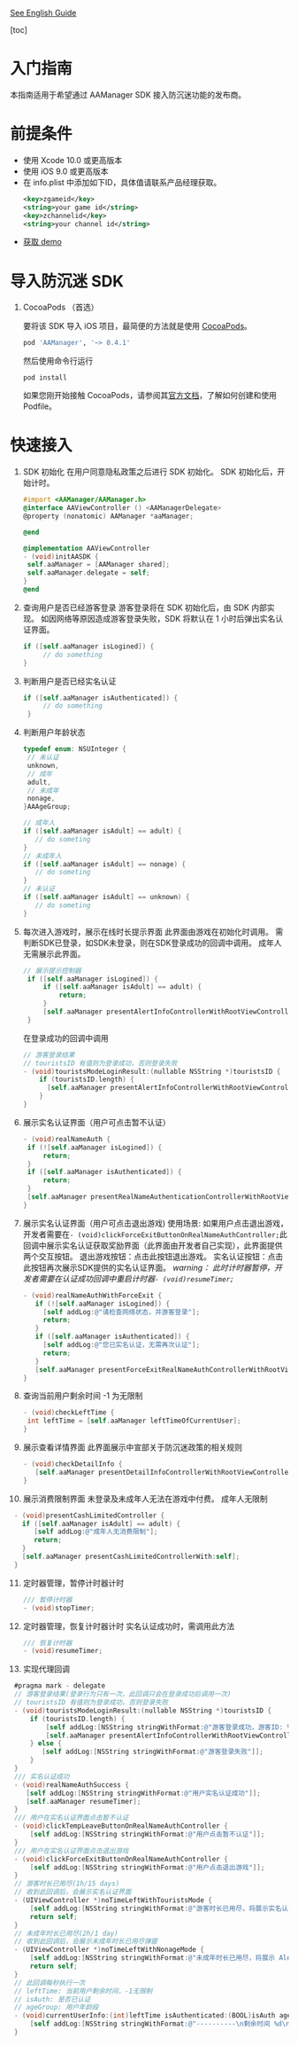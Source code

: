 
[See English Guide](https://github.com/yumimobi/AASDKDemo-iOS/blob/main/Anti-Addiction-iOS.md)

[toc]

# 入门指南
本指南适用于希望通过 AAManager SDK 接入防沉迷功能的发布商。
# 前提条件
- 使用 Xcode 10.0 或更高版本
- 使用 iOS 9.0 或更高版本
- 在 info.plist 中添加如下ID，具体值请联系产品经理获取。
  ```xml
  <key>zgameid</key>
  <string>your game id</string>
  <key>zchannelid</key>
  <string>your channel id</string>
  ```
- [获取 demo](https://github.com/yumimobi/AASDKDemo-iOS) 
# 导入防沉迷 SDK
1. CocoaPods （首选）
   
   要将该 SDK 导入 iOS 项目，最简便的方法就是使用 [CocoaPods](https://guides.cocoapods.org/using/getting-started)。
   
   ```ruby
   pod 'AAManager', '~> 0.4.1'
   ```
   然后使用命令行运行
   ```shell
   pod install
   ```
   如果您刚开始接触 CocoaPods，请参阅其[官方文档](https://guides.cocoapods.org/using/using-cocoapods)，了解如何创建和使用 Podfile。
# 快速接入
1. SDK 初始化
   在用户同意隐私政策之后进行 SDK 初始化。
   SDK 初始化后，开始计时。
   ```objective-c
   #import <AAManager/AAManager.h>
   @interface AAViewController () <AAManagerDelegate>
   @property (nonatomic) AAManager *aaManager;
   
   @end
   
   @implementation AAViewController
   - (void)initAASDK {
    self.aaManager = [AAManager shared];
    self.aaManager.delegate = self;
   }
   @end
   ```
2. 查询用户是否已经游客登录
   游客登录将在 SDK 初始化后，由 SDK 内部实现。
   如因网络等原因造成游客登录失败，SDK 将默认在 1 小时后弹出实名认证界面。
   ```objective-c
   if ([self.aaManager isLogined]) {
        // do something
   }
   ```
3. 判断用户是否已经实名认证
   ```objective-c
   if ([self.aaManager isAuthenticated]) {
        // do something
    }
   ```
4. 判断用户年龄状态
   ```objective-c
   typedef enum: NSUInteger {
    // 未认证
    unknown,
    // 成年
    adult,
    // 未成年
    nonage,
   }AAAgeGroup;

   // 成年人
   if ([self.aaManager isAdult] == adult) {
      // do someting
   }
   // 未成年人
   if ([self.aaManager isAdult] == nonage) {
      // do someting
   }
   // 未认证
   if ([self.aaManager isAdult] == unknown) {
      // do someting
   }
   ```
5. 每次进入游戏时，展示在线时长提示界面
   此界面由游戏在初始化时调用。
   需判断SDK已登录，如SDK未登录，则在SDK登录成功的回调中调用。
   成年人无需展示此界面。
   ```objective-c
   // 展示提示控制器
    if ([self.aaManager isLogined]) {
        if ([self.aaManager isAdult] == adult) {
            return;
        }
        [self.aaManager presentAlertInfoControllerWithRootViewController:self];
    }
   ```
   在登录成功的回调中调用
   ```objective-c
   // 游客登录结果
   // touristsID 有值则为登录成功，否则登录失败
   - (void)touristsModeLoginResult:(nullable NSString *)touristsID {
       if (touristsID.length) {
         [self.aaManager presentAlertInfoControllerWithRootViewController:self];
       }
   }
   ```

6. 展示实名认证界面（用户可点击暂不认证）
   ```objective-c
   - (void)realNameAuth {
    if (![self.aaManager isLogined]) {
        return;
    }
    if ([self.aaManager isAuthenticated]) {
        return;
    }
    [self.aaManager presentRealNameAuthenticationControllerWithRootViewController:self];
   }
   ```
7. 展示实名认证界面（用户可点击退出游戏) 
   使用场景: 
   如果用户点击退出游戏，开发者需要在`- (void)clickForceExitButtonOnRealNameAuthController;`此回调中展示实名认证获取奖励界面（此界面由开发者自己实现），此界面提供两个交互按钮。 
   退出游戏按钮：点击此按钮退出游戏。 
   实名认证按钮：点击此按钮再次展示SDK提供的实名认证界面。 
   *warning： 此时计时器暂停，开发者需要在认证成功回调中重启计时器`- (void)resumeTimer;`*
   ```objective-c
   - (void)realNameAuthWithForceExit {
      if (![self.aaManager isLogined]) {
        [self addLog:@"请检查网络状态，并游客登录"];
        return;
      }
      if ([self.aaManager isAuthenticated]) {
        [self addLog:@"您已实名认证，无需再次认证"];
        return;
      }
      [self.aaManager presentForceExitRealNameAuthControllerWithRootViewController:self];
   }
   ```
8. 查询当前用户剩余时间
   -1 为无限制
   
   ```objective-c
   - (void)checkLeftTime {
    int leftTime = [self.aaManager leftTimeOfCurrentUser];
   }
   ```
9. 展示查看详情界面
   此界面展示中宣部关于防沉迷政策的相关规则
   ```objective-c
   - (void)checkDetailInfo {
      [self.aaManager presentDetailInfoControllerWithRootViewController:self];
   }
   ```
10. 展示消费限制界面
    未登录及未成年人无法在游戏中付费。
    成年人无限制
   ```objective-c
    - (void)presentCashLimitedController {
      if ([self.aaManager isAdult] == adult) {
         [self addLog:@"成年人无消费限制"];
         return;
      }
      [self.aaManager presentCashLimitedControllerWith:self];
    }
   ```
11. 定时器管理，暂停计时器计时
    ```objective-c
    /// 暂停计时器
    - (void)stopTimer;
    ```
12. 定时器管理，恢复计时器计时
    实名认证成功时，需调用此方法
    
    ```objective-c
    /// 恢复计时器
    - (void)resumeTimer;
    ```
13.  实现代理回调
   ```objective-c
    #pragma mark - delegate
    // 游客登录结果(登录行为只有一次，此回调只会在登录成功后调用一次)
    // touristsID 有值则为登录成功，否则登录失败
    - (void)touristsModeLoginResult:(nullable NSString *)touristsID {
        if (touristsID.length) {
            [self addLog:[NSString stringWithFormat:@"游客登录成功，游客ID: %@", touristsID]];
            [self.aaManager presentAlertInfoControllerWithRootViewController:self];
        } else {
           [self addLog:[NSString stringWithFormat:@"游客登录失败"]];
        }
    }
    /// 实名认证成功
    - (void)realNameAuthSuccess {
       [self addLog:[NSString stringWithFormat:@"用户实名认证成功"]];
       [self.aaManager resumeTimer];
    }
    /// 用户在实名认证界面点击暂不认证
    - (void)clickTempLeaveButtonOnRealNameAuthController {
        [self addLog:[NSString stringWithFormat:@"用户点击暂不认证"]];
    }
    /// 用户在实名认证界面点击退出游戏
    - (void)clickForceExitButtonOnRealNameAuthController {
        [self addLog:[NSString stringWithFormat:@"用户点击退出游戏"]];
    }
    // 游客时长已用尽(1h/15 days)
    // 收到此回调后，会展示实名认证界面
    - (UIViewController *)noTimeLeftWithTouristsMode {
        [self addLog:[NSString stringWithFormat:@"游客时长已用尽，将展示实名认证界面"]];
        return self;
    }
    // 未成年时长已用尽(2h/1 day)
    // 收到此回调后，会展示未成年时长已用尽弹窗
    - (UIViewController *)noTimeLeftWithNonageMode {
        [self addLog:[NSString stringWithFormat:@"未成年时长已用尽，将展示 Alert View"]];
        return self;
    }
    // 此回调每秒执行一次
    // leftTime: 当前用户剩余时间，-1无限制
    // isAuth: 是否已认证
    // ageGroup: 用户年龄段
    - (void)currentUserInfo:(int)leftTime isAuthenticated:(BOOL)isAuth ageGroup:(AAAgeGroup)ageGroup {
        [self addLog:[NSString stringWithFormat:@"----------\n剩余时间 %d\n认证状态 %d\n是否成年 %lu\n----------", leftTime, isAuth, (unsigned long)ageGroup]];
    }
   ```